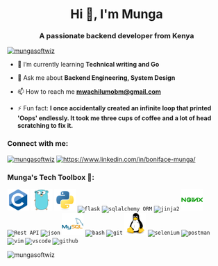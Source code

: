 <!--
**MungaSoftwiz/MungaSoftwiz** is a ✨ _special_ ✨ repository because its `README.md` (this file) appears on your GitHub profile.

Here are some ideas to get you started:

- 🔭 I’m currently working on ...
- 🌱 I’m currently learning ...
- 👯 I’m looking to collaborate on ...
- 🤔 I’m looking for help with ...
- 💬 Ask me about ...
- 📫 How to reach me: ...
- 😄 Pronouns: ...
- ⚡ Fun fact: ...
-->

<h1 align="center">Hi 👋, I'm Munga</h1>
<h3 align="center">A passionate backend developer from Kenya</h3>

<p align="left"> <a href="https://twitter.com/mungasoftwiz" target="blank"><img src="https://img.shields.io/twitter/follow/mungasoftwiz?logo=twitter&style=for-the-badge" alt="mungasoftwiz" /></a> </p>

- 🌱 I’m currently learning **Technical writing and Go**

- 💬 Ask me about **Backend Engineering, System Design**

- 📫 How to reach me **mwachilumobm@gmail.com**

- ⚡ Fun fact: **I once accidentally created an infinite loop that printed 'Oops' endlessly. It took me three cups of coffee and a lot of head scratching to fix it.**

<h3 align="left">Connect with me:</h3>
<p align="left">
<a href="https://twitter.com/mungasoftwiz" target="blank"><img align="center" src="https://raw.githubusercontent.com/rahuldkjain/github-profile-readme-generator/master/src/images/icons/Social/twitter.svg" alt="mungasoftwiz" height="30" width="40" /></a>
<a href="https://linkedin.com/in/https://www.linkedin.com/in/boniface-munga/" target="blank"><img align="center" src="https://raw.githubusercontent.com/rahuldkjain/github-profile-readme-generator/master/src/images/icons/Social/linked-in-alt.svg" alt="https://www.linkedin.com/in/boniface-munga/" height="30" width="40" /></a>
</p>

<h3 align="left">Munga's Tech Toolbox 🧰:</h3>
<p align="left">
  <code><img src="https://raw.githubusercontent.com/devicons/devicon/master/icons/c/c-original.svg" alt="c" title="C" height="50"/></code>
  <code><img src="https://raw.githubusercontent.com/devicons/devicon/master/icons/go/go-original.svg" alt="go" title="Go" height="50"/></code>
  <code><img src="https://raw.githubusercontent.com/devicons/devicon/master/icons/python/python-original.svg" alt="python" title="Python" height="50"/></code>
  <!-- Frameworks -->
  <code><img src="https://www.vectorlogo.zone/logos/pocoo_flask/pocoo_flask-icon.svg" alt="flask" title="Flask" height="50"/></code>
  <code><img src="https://www.sqlalchemy.org/img/sqla_logo.png" alt="sqlalchemy ORM" title="SQLAlchemy ORM" height="40"/></code>
  <!-- Templating Engine -->
  <code><img src="https://jinja.palletsprojects.com/en/3.0.x/_static/jinja2.png" alt="jinja2" title="Jinja2" height="50"/></code>
  <!-- Backend Development -->
  <code><img src="https://raw.githubusercontent.com/devicons/devicon/master/icons/nginx/nginx-original.svg" alt="nginx" title="Nginx" height="50"/></code>
  <code><img src="https://cdn-icons-png.flaticon.com/512/2091/2091704.png" alt="Rest API" title="REST API" height="50"/></code>
  <code><img src="https://cdn-icons-png.flaticon.com/512/541/541488.png" alt="json" title="JSON" height="50"/></code>
  <!-- Databases -->
  <code><img src="https://raw.githubusercontent.com/devicons/devicon/master/icons/mysql/mysql-original-wordmark.svg" alt="mysql" title="MySQL" height="50"/></code>
  <!-- DevOps -->
  <code><img src="https://www.vectorlogo.zone/logos/gnu_bash/gnu_bash-icon.svg" alt="bash" title="Bash" height="50"/></code>
  <code><img src="https://www.vectorlogo.zone/logos/git-scm/git-scm-icon.svg" alt="git" title="Git" height="50"/></code>
  <code><img src="https://raw.githubusercontent.com/devicons/devicon/master/icons/linux/linux-original.svg" alt="linux" title="Linux" height="50"/></code>
  <!-- Testing -->
  <code><img src="https://raw.githubusercontent.com/detain/svg-logos/780f25886640cef088af994181646db2f6b1a3f8/svg/selenium-logo.svg" alt="selenium" title="Selenium" height="50"/></code>
  <code><img src="https://www.vectorlogo.zone/logos/getpostman/getpostman-icon.svg" alt="postman" title="Postman" height="50"/></code>
  <!-- Code Editors -->
  <code><img src="https://upload.wikimedia.org/wikipedia/commons/thumb/9/9f/Vimlogo.svg/1024px-Vimlogo.svg.png" alt="vim" title="Vim" height="50"/></code>
  <code><img src="https://cdn.worldvectorlogo.com/logos/visual-studio-code-1.svg" alt="vscode" title="VSCode" height="50"/></code>
  <!-- Others -->
  <code><img src="https://cdn-icons-png.flaticon.com/512/733/733609.png" alt="github" title="Github" height="50"/></code>
</p>

<p><img align="left" src="https://github-readme-stats.vercel.app/api/top-langs?username=mungasoftwiz&show_icons=true&locale=en&layout=compact" alt="mungasoftwiz" /></p>
